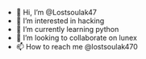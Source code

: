 - 👋 Hi, I’m @Lostsoulak47
- 👀 I’m interested in hacking 
- 🌱 I’m currently learning python 
- 💞️ I’m looking to collaborate on lunex 
- 📫 How to reach me @lostsoulak470

<!---
Lostsoulak47/Lostsoulak47 is a ✨ special ✨ repository because its `README.md` (this file) appears on your GitHub profile.
You can click the Preview link to take a look at your changes.
--->
